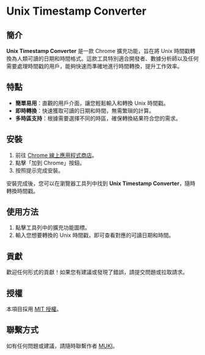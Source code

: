 # Unix Timestamp Converter

## 簡介

**Unix Timestamp Converter** 是一款 Chrome 擴充功能，旨在將 Unix 時間戳轉換為人類可讀的日期和時間格式。這款工具特別適合開發者、數據分析師以及任何需要處理時間戳的用戶，能夠快速而準確地進行時間轉換，提升工作效率。

## 特點

- **簡單易用**：直觀的用戶介面，讓您輕鬆輸入和轉換 Unix 時間戳。
- **即時轉換**：快速獲取可讀的日期和時間，無需繁瑣的計算。
- **多時區支持**：根據需要選擇不同的時區，確保轉換結果符合您的需求。

## 安裝

1. 前往 [Chrome 線上應用程式商店](https://chromewebstore.google.com/detail/unix-timestamp-converter/biolgldjminicieeikbpppncabcjbfao)。
2. 點擊「加到 Chrome」按鈕。
3. 按照提示完成安裝。

安裝完成後，您可以在瀏覽器工具列中找到 **Unix Timestamp Converter**，隨時轉換時間戳。

## 使用方法

1. 點擊工具列中的擴充功能圖標。
2. 輸入您想要轉換的 Unix 時間戳，即可查看對應的可讀日期和時間。

## 貢獻

歡迎任何形式的貢獻！如果您有建議或發現了錯誤，請提交問題或拉取請求。

## 授權

本項目採用 [MIT 授權](LICENSE)。

## 聯繫方式

如有任何問題或建議，請隨時聯繫作者 [MUKI](https://muki.tw)。
